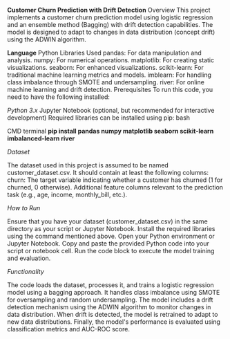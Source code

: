 **Customer Churn Prediction with Drift Detection**
Overview
This project implements a customer churn prediction model using logistic regression and an ensemble method (Bagging) with drift detection capabilities. The model is designed to adapt to changes in data distribution (concept drift) using the ADWIN algorithm.

**Language**
Python
Libraries Used
pandas: For data manipulation and analysis.
numpy: For numerical operations.
matplotlib: For creating static visualizations.
seaborn: For enhanced visualizations.
scikit-learn: For traditional machine learning metrics and models.
imblearn: For handling class imbalance through SMOTE and undersampling.
river: For online machine learning and drift detection.
Prerequisites
To run this code, you need to have the following installed:

*Python 3.x*
Jupyter Notebook (optional, but recommended for interactive development)
Required libraries can be installed using pip:
bash

CMD terminal
**pip install pandas numpy matplotlib seaborn scikit-learn imbalanced-learn river**

*Dataset*

The dataset used in this project is assumed to be named customer_dataset.csv. It should contain at least the following columns:
churn: The target variable indicating whether a customer has churned (1 for churned, 0 otherwise).
Additional feature columns relevant to the prediction task (e.g., age, income, monthly_bill, etc.).

*How to Run*

Ensure that you have your dataset (customer_dataset.csv) in the same directory as your script or Jupyter Notebook.
Install the required libraries using the command mentioned above.
Open your Python environment or Jupyter Notebook.
Copy and paste the provided Python code into your script or notebook cell.
Run the code block to execute the model training and evaluation.

*Functionality*

The code loads the dataset, processes it, and trains a logistic regression model using a bagging approach.
It handles class imbalance using SMOTE for oversampling and random undersampling.
The model includes a drift detection mechanism using the ADWIN algorithm to monitor changes in data distribution.
When drift is detected, the model is retrained to adapt to new data distributions.
Finally, the model's performance is evaluated using classification metrics and AUC-ROC score.